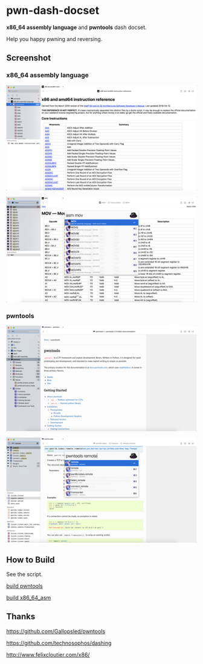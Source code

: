 # pwn-dash-docset

**x86_64 assembly language** and **pwntools** dash docset.

Help you happy pwning and reversing.

## Screenshot

### x86_64 assembly language

![WX20180517-153629@2x](./screenshots/WX20180517-153629@2x.png)

![WX20180517-153709@2x](./screenshots/WX20180517-153709@2x.png)

### pwntools

![WX20180517-135700@2x](./screenshots/WX20180517-135700@2x.png)

![WX20180517-135855@2x](./screenshots/WX20180517-135855@2x.png)

## How to Build

See the script.

[build pwntools](./pwntools/build.sh)

[build x86_64_asm](./x86_64_asm/build.sh)

## Thanks

https://github.com/Gallopsled/pwntools

https://github.com/technosophos/dashing

http://www.felixcloutier.com/x86/